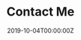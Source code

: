 ---
title: "Contact Me"  # Add a page title.
summary: "Contact Me!"  # Add a page description.
date: "2019-10-04T00:00:00Z"  # Add today's date.
type: "widget_page"  # Page type is a Widget Page
---
